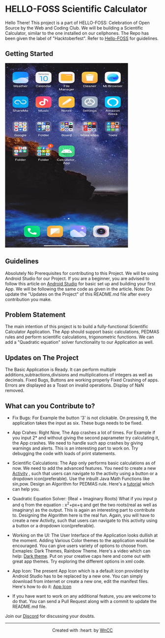 # HELLO-FOSS Scientific Calculator

Hello There!
This project is a part of HELLO-FOSS: Celebration of Open Source by the Web and Coding Club. We will be building a Scientific Calculator, similar to the one installed on our cellphones. The Repo has been given the label of "Hacktoberfest". Refer to [Hello-FOSS](https://github.com/wncc/Hello-FOSS) for guidelines.

## Getting Started

<img src="calculator_image.gif" width="400" height="600">

## Guidelines

Absolutely No Prerequisites for contributing to this Project.
We will be using Android Studio for our Project. If you are a beginner, you are advised to follow this article on [Android Studio](https://www.wncc-iitb.org/wiki/index.php/Android_Studio) for basic set up and building your first App. We will be following the same code as given in the article. 
Note:  Do update the "Updates on the Project" of this README.md file after every contribution you make.

## Problem Statement

The main intention of this project is to build a fully-functional Scientific Calculator Application. The App should support basic calculations, PEDMAS rules and perform scientific calculations, trigonometric functions. We can add a "Quadratic equation" solver functionality to our Application as well.

## Updates on The Project

The Basic Application is Ready. It can perform multiple additions,subtractions,divisions and multiplications of integers as well as decimals.
Fixed Bugs, Buttons are working properly
Fixed Crashing of apps. Errors are displayed as a Toast on invalid operations. Display of NaN removed.

## What can you Contribute to?

- Fix Bugs: For Example the button '3' is not clickable. On pressing 9, the application takes the input as six. These bugs needs to be fixed.

- App Crahes: Right Now, The App crashes a lot of times. For Example if you input 2* and without giving the second paprameter try calculating it, the App crashes. We need to handle such app crashes by giving warnings and alerts. This is an interesting part to work on. Try debugging the code with loads of print statements. 

- Scientific Calculations: The App only performs basic calculations as of now. We need to add the advanced features. You need to create a new [Activity](https://learntodroid.com/how-to-switch-between-activities-in-android/) , such that users can  navigate to the activity using a button or a dropdown icon(preferable). Use the inbuilt Java Math Functions like sin,pow. Design an Algorithm for PEDMAS rule. Here's a [tutorial](https://www.youtube.com/watch?v=taEpczciQXk&feature=youtu.be) which can help you.

- Quadratic Equation Solver: (Real + Imaginary Roots) What if you input p and q from the equation : x<sup>2</sup>+px+q and get the two roots(real as well as imaginary) as the output. This is again an interesting part to contribute to. Designing the Algorithm here is the real fun. Again, you will have to create a new Activity, such that users can navigate to this activity using a button or a dropdown icon(preferable).

- Working on the UI: The User Interface of the Application looks dullish at the moment. Adding Various Color themes to the application would be encouraged. You can give users variety of options to choose from. Exmaples: Dark Themes, Rainbow Theme. Here's a video which can help: [Dark theme](https://www.youtube.com/watch?v=QhGf8fGJM8U). Put on your creative caps here and come out with great app themes. Try exploring the different options in xml code.

- App Icon: The present App Icon which is a default icon provided by Android Studio has to be replaced by a new one. You can simply download from internet or create a new one, edit the manifest files. Here's how to do it: [App Icon](https://stackoverflow.com/questions/26615889/how-do-you-change-the-launcher-logo-of-an-app-in-android-studio)

- If you have want to work on any additional feature, you are welcome to do that. You can send a Pull Request along with a commit to update the README.md file.

Join our [Discord](https://discord.com/invite/mzhyrvS) for discussing your doubts.

***

<p align="center">Created with :heart: by <a href="https://www.wncc-iitb.org/">WnCC</a></p>





